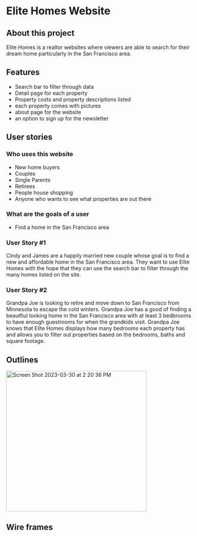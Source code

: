 # Elite Homes Website

## About this project
Elite Homes is a realtor websites where viewers are able to search for their dream home particularly in the San Francisco area. 

## Features
- Search bar to filter through data
- Detail page for each property
- Property costs and property descriptions listed
- each property comes with pictures
- about page for the website
- an option to sign up for the newsletter

## User stories

### Who uses this website
- New home buyers
- Couples
- Single Parents
- Retirees
- People house shopping
- Anyone who wants to see what properties are out there

### What are the goals of a user
- Find a home in the San Francisco area

### User Story #1
Cindy and James are a happily married new couple whose goal is to find a new and affordable home in the San Francisco area. They want to use Elite Homes with the hope that they can use the search bar to filter through the many homes listed on the site. 

### User Story #2
Grandpa Joe is looking to retire and move down to San Francisco from Minnesota to escape the cold winters. Grandpa Joe has a good of finding a beautfiul looking home in the San Francisco area with at least 3 bedbrooms to have enough guestrooms for when the grandkids visit. Grandpa Joe knows that Elite Homes displays how many bedrooms each property has and allows you to filter out properties based on the bedrooms, baths and square footage.



## Outlines
<img width="377" alt="Screen Shot 2023-03-30 at 2 20 36 PM" src="https://user-images.githubusercontent.com/93098869/228928894-7a97e387-0ed0-42be-8908-2b2139e5fbed.png">


## Wire frames
